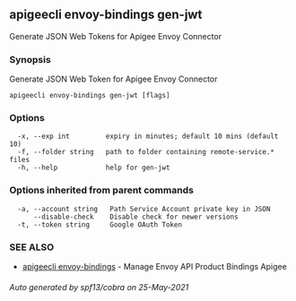 ## apigeecli envoy-bindings gen-jwt

Generate JSON Web Tokens for Apigee Envoy Connector

### Synopsis

Generate JSON Web Token for Apigee Envoy Connector

```
apigeecli envoy-bindings gen-jwt [flags]
```

### Options

```
  -x, --exp int         expiry in minutes; default 10 mins (default 10)
  -f, --folder string   path to folder containing remote-service.* files
  -h, --help            help for gen-jwt
```

### Options inherited from parent commands

```
  -a, --account string   Path Service Account private key in JSON
      --disable-check    Disable check for newer versions
  -t, --token string     Google OAuth Token
```

### SEE ALSO

* [apigeecli envoy-bindings](apigeecli_envoy-bindings.md)	 - Manage Envoy API Product Bindings Apigee

###### Auto generated by spf13/cobra on 25-May-2021
